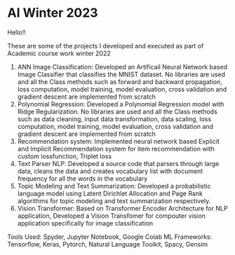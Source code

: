 # AI Winter 2023

Hello!!

These are some of the projects I developed and executed as part of Academic course work winter 2022

1. ANN Image Classification: Developed an Artificail Neural Network based Image Classifier that classifies the MNIST dataset. No libraries are used and all the Class methods such as forward and backward propagation, loss computation, model training, model evaluation, cross validation and gradient descent are implemented from scratch
2. Polynomial Regression: Developed a Polynomial Regression model with Ridge Regularization. No libraries are used and all the Class methods such as data cleaning, input data transformation, data scaling, loss computation, model training, model evaluation, cross validation and gradient descent are implemented from scratch
3. Recommendation system: Implemented neural network based Explicit and Implicit Recommendation system for item recommendation with custom lossfunction, Triplet loss
4. Text Parser NLP: Developed a source code that parsers through large data, cleans the data and creates vocabulary list with document frequency for all the words in the vocabulary
5. Topic Modeling and Text Summarization: Developed a probabilistic language model using Latent Dirichlet Allocation and Page Rank algorithms for topic modeling and text summarization respectively.
6. Vision Transformer: Based on Transformer Encoder Architecture for NLP application, Developed a Vision Transfomer for compouter vision application specifically for image classification 


Tools Used: Spyder, Jupyter Notebook, Google Colab
ML Frameworks: Tensorflow, Keras, Pytorch, Natural Language Toolkit, Spacy, Gensim
